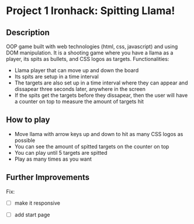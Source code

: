 # Project 1 Ironhack: Spitting Llama!

## Description 

OOP game built with web technologies (html, css, javascript) and using DOM manipulation. It is a shooting game where you have a llama as a player, its spits as bullets, and CSS logos as targets. 
Functionalities: 
- Llama player that can move up and down the board
- Its spits are setup in a time interval
- The targets are also set up in a time interval where they can appear and dissapear three seconds later, anywhere in the screen  
- If the spits get the targets before they dissapear, then the user will have a counter on top to measure the amount of targets hit



## How to play

- Move llama with arrow keys up and down to hit as many CSS logos as possible
- You can see the amount of spitted targets on the counter on top
- You can play until 5 targets are spitted 
- Play as many times as you want



## Further Improvements

Fix:
- [ ] make it responsive
- [ ] add start page




